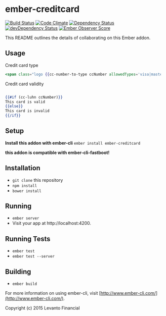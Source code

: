 # ember-creditcard

[![Build Status](https://travis-ci.org/levanto-financial/ember-creditcard.svg?branch=master)](https://travis-ci.org/levanto-financial/ember-creditcard)
[![Code Climate](https://codeclimate.com/github/levanto-financial/ember-creditcard/badges/gpa.svg)](https://codeclimate.com/github/levanto-financial/ember-creditcard)
[![Dependency Status](https://david-dm.org/levanto-financial/ember-creditcard.svg)](https://david-dm.org/levanto-financial/ember-creditcard)
[![devDependency Status](https://david-dm.org/levanto-financial/ember-creditcard/dev-status.svg)](https://david-dm.org/levanto-financial/ember-creditcard#info=devDependencies)
[![Ember Observer Score](http://emberobserver.com/badges/ember-creditcard.svg)](http://emberobserver.com/addons/ember-creditcard)


This README outlines the details of collaborating on this Ember addon.

## Usage

Credit card type

```hbs
<span class="logo {{cc-number-to-type ccNumber allowedTypes='visa|mastercard|amex|discover'}}"></span>

```

Credit card validity

```hbs

{{#if (cc-luhn ccNumber)}}
This card is valid
{{else}}
This card is invalid
{{/if}}

```

## Setup

**Install this addon with ember-cli** `ember install ember-creditcard`

**this addon is compatible with ember-cli-fastboot!**

## Installation

* `git clone` this repository
* `npm install`
* `bower install`

## Running

* `ember server`
* Visit your app at http://localhost:4200.

## Running Tests

* `ember test`
* `ember test --server`

## Building

* `ember build`

For more information on using ember-cli, visit [http://www.ember-cli.com/](http://www.ember-cli.com/).

Copyright (c) 2015 Levanto Financial
